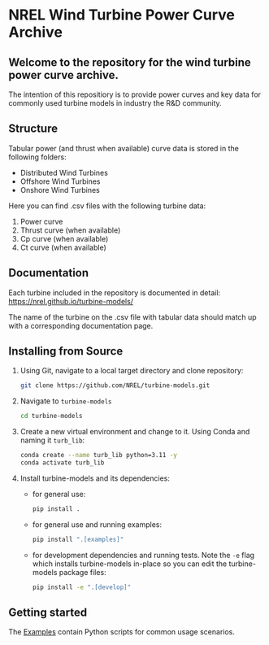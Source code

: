 # NREL Wind Turbine Power Curve Archive
## Welcome to the repository for the wind turbine power curve archive.

The intention of this repositiory is to provide power curves and key data for commonly used turbine models in industry the R&D community. 

    
## Structure
Tabular power (and thrust when available) curve data is stored in the following folders:
- Distributed Wind Turbines
- Offshore Wind Turbines
- Onshore Wind Turbines

Here you can find .csv files with the following turbine data:
1. Power curve
2. Thrust curve (when available)
3. Cp curve (when available)
4. Ct curve (when available)

## Documentation
Each turbine included in the repository is documented in detail:
https://nrel.github.io/turbine-models/

The name of the turbine on the .csv file with tabular data should match up with a corresponding documentation page.

## Installing from Source
1. Using Git, navigate to a local target directory and clone repository:

    ```bash
    git clone https://github.com/NREL/turbine-models.git
    ```

2. Navigate to `turbine-models`

    ```bash
    cd turbine-models
    ```

3. Create a new virtual environment and change to it. Using Conda and naming it `turb_lib`:

    ```bash
    conda create --name turb_lib python=3.11 -y
    conda activate turb_lib
    ```

4. Install turbine-models and its dependencies:
    - for general use:

        ```bash
        pip install .
        ```

    - for general use and running examples:

        ```bash
        pip install ".[examples]"
        ```
    
    - for development dependencies and running tests. Note the `-e` flag which installs turbine-models in-place so you can edit the turbine-models package files: 
        
        ```bash
        pip install -e ".[develop]"
        ```


## Getting started
The [Examples](./examples/) contain Python scripts for common usage scenarios.
